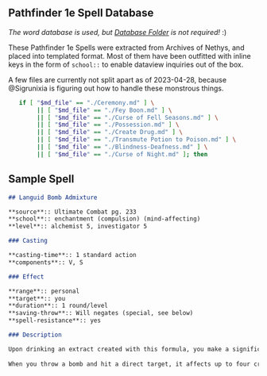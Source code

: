 ## Pathfinder 1e Spell Database

*The word database is used, but [Database Folder](https://github.com/RafaelGB/obsidian-db-folder) is not required!*  :)

These Pathfinder 1e Spells were extracted from Archives of Nethys, and placed into templated format. Most of them have been outfitted with inline keys in the form of `school::` to enable dataview inquiries out of the box.

A few files are currently not split apart as of 2023-04-28, because @Sigrunixia is figuring out how to handle these monstrous things.

```bash
   if [ "$md_file" == "./Ceremony.md" ] \
        || [ "$md_file" == "./Fey Boon.md" ] \
        || [ "$md_file" == "./Curse of Fell Seasons.md" ] \
        || [ "$md_file" == "./Possession.md" ] \
        || [ "$md_file" == "./Create Drug.md" ] \
        || [ "$md_file" == "./Transmute Potion to Poison.md" ] \
        || [ "$md_file" == "./Blindness-Deafness.md" ] \
        || [ "$md_file" == "./Curse of Night.md" ]; then
```

## Sample Spell

```md
## Languid Bomb Admixture

**source**:: Ultimate Combat pg. 233  
**school**:: enchantment (compulsion) (mind-affecting)
**level**:: alchemist 5, investigator 5

### Casting

**casting-time**:: 1 standard action  
**components**:: V, S

### Effect

**range**:: personal  
**target**:: you  
**duration**:: 1 round/level  
**saving-throw**:: Will negates (special, see below)
**spell-resistance**:: yes

### Description

Upon drinking an extract created with this formula, you make a significant change to your magical reserve that modifies the nature of all bombs you create and throw during this extract’s duration. This effect on your magical reserve has no effect on any discoveries that you use to modify your bombs, but you can only have one admixture effect (formulae with the words “bomb admixture” in their titles) active at a time. If you drink another bomb admixture, the effects of the former bomb admixture end and the those of the new one become active.  
  
When you throw a bomb and hit a direct target, it affects up to four creatures-the creature the bomb hit directly, and up to three other creatures damaged by the splash (alchemist’s choice). Those creatures must succeed at a Will saving throw or become fatigued.
```

